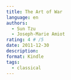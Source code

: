 ```yaml
---
title: The Art of War
language: en
authors:
  - Sun Tzu
  - Joseph-Marie Amiot
rating: 4 # /5
date: 2011-12-30
description: 
format: Kindle
tags:
  - classical
---
```

